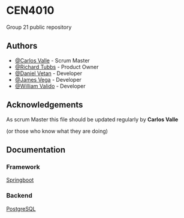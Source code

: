 
# CEN4010

Group 21 public repository



## Authors

- [@Carlos Valle](https://github.com/cvall91) - Scrum Master
- [@Richard Tubbs](https://github.com/Kedrik84) - Product Owner
- [@Daniel Vetan](https://github.com/danielvetan) - Developer
- [@James Vega](https://github.com/Jamesondawg) - Developer
- [@William Valido](https://www.github.com/willysyztem) - Developer
## Acknowledgements

As scrum Master this file should be updated regularly by **Carlos Valle**

(or those who know what they are doing)

## Documentation

### Framework
[Springboot](https://spring.io/projects/spring-boot)
### Backend
[PostgreSQL](https://www.postgresql.org/download/)
